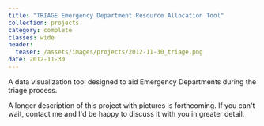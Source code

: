 ```yaml
---
title: "TRIAGE Emergency Department Resource Allocation Tool"
collection: projects
category: complete
classes: wide
header: 
  teaser: /assets/images/projects/2012-11-30_triage.png
date: 2012-11-30
---
```


A data visualization tool designed to aid Emergency Departments during the triage process.

A longer description of this project with pictures is forthcoming. If you can't wait, contact me and I'd be happy to discuss it with you in greater detail.